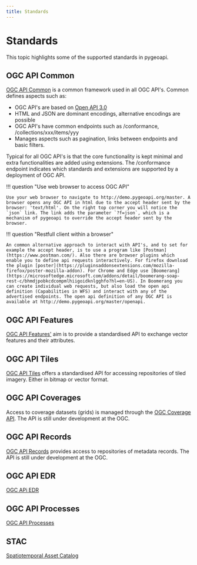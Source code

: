 ```yaml
---
title: Standards
---
```


# Standards

This topic highlights some of the supported standards in pygeoapi.

## OGC API Common

[OGC API Common](https://ogcapi.ogc.org/common/) is a common framework used in all OGC API's. Common defines aspects such as:

- OGC API's are based on [Open API 3.0](https://spec.openapis.org/oas/latest.html)
- HTML and JSON are dominant encodings, alternative encodings are possible
- OGC API's have common endpoints such as /conformance, /collections/xxx/items/yyy 
- Manages aspects such as pagination, links between endpoints and basic filters.

Typical for all OGC API's is that the core functionality is kept minimal and extra functionalities are added using extensions. The /conformance endpoint indicates which standards and extensions are supported by a deployment of OGC API.

!!! question "Use web browser to access OGC API"

    Use your web browser to navigate to http://demo.pygeoapi.org/master. A browser opens any OGC API in html due to the accept header sent by the browser: 'text/html'. On the right top corner you will notice the `json` link. The link adds the parameter `?f=json`, which is a mechanism of pygeoapi to override the accept header sent by the browser.

!!! question "Restfull client within a browser" 

    An common alternative approach to interact with API's, and to set for example the accept header, is to use a program like [Postman](https://www.postman.com/). Also there are browser plugins which enable you to define api requests interactively. For firefox download the plugin [poster](https://pluginsaddonsextensions.com/mozilla-firefox/poster-mozilla-addon). For Chrome and Edge use [Boomerang](https://microsoftedge.microsoft.com/addons/detail/boomerang-soap-rest-c/bhmdjpobkcdcompmlhiigoidknlgghfo?hl=en-US). In Boomerang you can create individual web requests, but also load the open api definition (Capabilities in WFS) and interact with any of the advertised endpoints. The open api definition of any OGC API is available at http://demo.pygeoapi.org/master/openapi.



## OGC API Features

[OGC API Features'](https://ogcapi.ogc.org/features/) aim is to provide a standardised API to exchange vector features and their attributes.

## OGC API Tiles

[OGC API Tiles](https://ogcapi.ogc.org/tiles/) offers a standardised API for accessing repositories of tiled imagery. Either in bitmap or vector format.

## OGC API Coverages

Access to coverage datasets (grids) is managed through the [OGC Coverage API](https://ogcapi.ogc.org/coverages/). The API is still under development at the OGC.

## OGC API Records

[OGC API Records](https://ogcapi.ogc.org/records/) provides access to repositories of metadata records. The API is still under development at the OGC.

## OGC API EDR

[OGC APi EDR](https://ogcapi.ogc.org/edr/)

## OGC API Processes

[OGC API Processes](https://ogcapi.ogc.org/processes/)

## STAC

[Spatiotemporal Asset Catalog](https://stacspec.org/) 